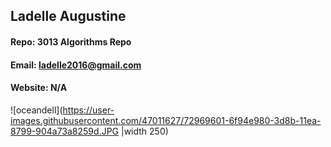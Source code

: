 ## Ladelle Augustine
#### Repo: 3013 Algorithms Repo
#### Email: ladelle2016@gmail.com
#### Website: N/A
![oceandell](https://user-images.githubusercontent.com/47011627/72969601-6f94e980-3d8b-11ea-8799-904a73a8259d.JPG |width 250)
